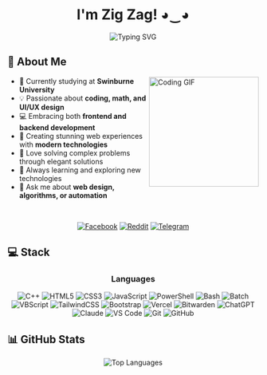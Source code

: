 # <div align="center">I'm Zig Zag! ◕‿◕</div>
<div align="center">
  <img src="https://readme-typing-svg.herokuapp.com?font=Fira+Code&size=25&duration=3000&pause=1000&color=38B2AC&center=true&vCenter=true&random=false&width=600&height=100&lines=Student+at+Swinburne+University;Passionate+Developer;UI%2FUX+Enthusiast;Problem+Solver;Creative+Coder" alt="Typing SVG" />
</div>

## 💫 About Me
<img align="right" height="220" src="https://media.giphy.com/media/v1.Y2lkPTc5MGI3NjExNzM2ODQzY2UwZDRjMDg1OTk4MWJiOThhNTIzZTdkZjViY2EzZjllNSZlcD12MV9pbnRlcm5hbF9naWZzX2dpZklkJmN0PWc/qgQUggAC3Pfv687qPC/giphy.gif" alt="Coding GIF" />

- 🚀 Currently studying at **Swinburne University**
- 💡 Passionate about **coding, math, and UI/UX design**
- 💻 Embracing both **frontend and backend development**
- 🎨 Creating stunning web experiences with **modern technologies**
- 🧩 Love solving complex problems through elegant solutions
- 🌱 Always learning and exploring new technologies
- 💬 Ask me about **web design, algorithms, or automation**

<br>
<div align="center">
  
[![Facebook](https://img.shields.io/badge/Facebook-%231877F2.svg?style=for-the-badge&logo=Facebook&logoColor=white)](https://facebook.com/MaesterShahin)
[![Reddit](https://img.shields.io/badge/Reddit-%23FF4500.svg?style=for-the-badge&logo=Reddit&logoColor=white)](https://reddit.com/user/Zig_Zag_007)
[![Telegram](https://img.shields.io/badge/Telegram-%232CA5E0.svg?style=for-the-badge&logo=Telegram&logoColor=white)](https://t.me/dark_net_studio)
</div>

## 💻 Stack
<div align="center">

### Languages
![C++](https://img.shields.io/badge/c++-%2300599C.svg?style=for-the-badge&logo=c%2B%2B&logoColor=white)
![HTML5](https://img.shields.io/badge/html5-%23E34F26.svg?style=for-the-badge&logo=html5&logoColor=white)
![CSS3](https://img.shields.io/badge/css3-%231572B6.svg?style=for-the-badge&logo=css3&logoColor=white)
![JavaScript](https://img.shields.io/badge/javascript-%23323330.svg?style=for-the-badge&logo=javascript&logoColor=%23F7DF1E)
![PowerShell](https://img.shields.io/badge/PowerShell-%235391FE.svg?style=for-the-badge&logo=powershell&logoColor=white)
![Bash](https://img.shields.io/badge/bash-%23121011.svg?style=for-the-badge&logo=gnu-bash&logoColor=white)
![Batch](https://img.shields.io/badge/batch_scripting-%23000000.svg?style=for-the-badge&logo=windows-terminal&logoColor=white)
![VBScript](https://img.shields.io/badge/VBS-%23512BD4.svg?style=for-the-badge&logo=visual-basic&logoColor=white)
![TailwindCSS](https://img.shields.io/badge/tailwindcss-%2338B2AC.svg?style=for-the-badge&logo=tailwind-css&logoColor=white)
![Bootstrap](https://img.shields.io/badge/bootstrap-%238511FA.svg?style=for-the-badge&logo=bootstrap&logoColor=white)
![Vercel](https://img.shields.io/badge/vercel-%23000000.svg?style=for-the-badge&logo=vercel&logoColor=white)
![Bitwarden](https://img.shields.io/badge/bitwarden-%23175DDC.svg?style=for-the-badge&logo=bitwarden&logoColor=white)
![ChatGPT](https://img.shields.io/badge/ChatGPT-%2374aa9c.svg?style=for-the-badge&logo=openai&logoColor=white)
![Claude](https://img.shields.io/badge/Claude-%23000000.svg?style=for-the-badge&logo=anthropic&logoColor=white)
![VS Code](https://img.shields.io/badge/VS%20Code-0078d7.svg?style=for-the-badge&logo=visual-studio-code&logoColor=white)
![Git](https://img.shields.io/badge/git-%23F05033.svg?style=for-the-badge&logo=git&logoColor=white)
![GitHub](https://img.shields.io/badge/github-%23121011.svg?style=for-the-badge&logo=github&logoColor=white)
</div>

## 📊 GitHub Stats
<div align="center">
  <img src="https://github-readme-stats.vercel.app/api/top-langs/?username=zigzag-007&theme=tokyonight&hide_border=false&include_all_commits=true&count_private=true&layout=compact" alt="Top Languages" />
</div>
